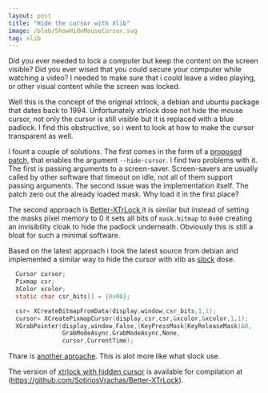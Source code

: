 ```yaml
---
layout: post
title: "Hide the cursor with Xlib"
image: /blob/ShowHideMouseCursor.svg
tag: xlib
---
```

Did you ever needed to lock a computer but keep the content on the screen visible? Did you ever wised that you could secure your computer while watching a video? I needed to make sure that i could leave a video playing, or other visual content while the screen was locked.

<!-- more -->

Well this is the concept of the original xtrlock, a debian and ubuntu package that dates back to 1994. Unfortunately xtrlock dose not hide the mouse cursor, not only the cursor is still visible but it is replaced with a blue padlock. I find this obstructive, so i went to look at how to make the cursor transparent as well.

I fount a couple of solutions.
The first comes in the form of a [proposed patch](http://bugs.debian.org/cgi-bin/bugreport.cgi?bug=571985), that enables the argument `--hide-cursor`.
I find two problems with it.
The first is passing arguments to a screen-saver. Screen-savers are usually called by other software that timeout on idle, not all of them support passing arguments.
The second issue was the implementation itself. The patch zero out the already loaded mask. Why load it in the first place?

The second approach is [Better-XTrLock
](https://github.com/jaseg/Better-XTrLock/tree/092a2e6b575ca39c258251fdbb504f4b6e0c9d7b) it is similar but instead of setting the masks pixel memory to 0 it sets all bits of `mask.bitmap` to `0x00` creating an invisibility cloak to hide the padlock underneath.
Obviously this is still a bloat for such a minimal software.

Based on the latest approach i took the latest source from debian and implemented a similar way to hide the cursor with xlib as [slock](http://git.suckless.org/slock/tree/slock.c) dose.

```c
  Cursor cursor;
  Pixmap csr;
  XColor xcolor;
  static char csr_bits[] = {0x00};

  csr= XCreateBitmapFromData(display,window,csr_bits,1,1);
  cursor= XCreatePixmapCursor(display,csr,csr,&xcolor,&xcolor,1,1); 
  XGrabPointer(display,window,False,(KeyPressMask|KeyReleaseMask)&0,
               GrabModeAsync,GrabModeAsync,None,
               cursor,CurrentTime);
```

Thare is [another aproache](http://www.linuxforums.org/forum/programming-scripting/59012-xlib-hide-mouse-pointer.html). This is alot more like what slock use.

The version of [xtrlock with hidden cursor](https://github.com/SotiriosVrachas/Better-XTrLock) is available for compilation at (https://github.com/SotiriosVrachas/Better-XTrLock).

